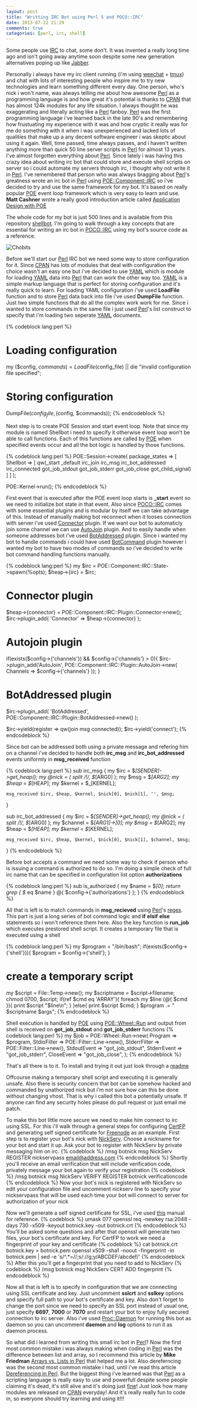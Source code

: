```yaml
---
layout: post
title: "Writting IRC Bot using Perl 5 and POCO::IRC"
date: 2013-07-22 21:29
comments: true
categories: [perl, irc, shell]
---
```


Some people use [IRC](https://en.wikipedia.org/wiki/Internet_Relay_Chat) to chat, some don't. 
It was invented a really long time ago and isn't going away anytime soon despite some new generation alternatives poping up like [Jabber](http://www.jabber.org/). 

Personally i always have my irc client running (i'm using [weechat](http://weechat.org/) + [tmux](http://tmux.sourceforge.net/)) and chat with lots of interesting people
who inspire me to try new technologies and learn something different every day. One person, who's nick i won't name, was always telling me about how awesome [Perl][1] 
as a programming language is and how great it's potential is thanks to [CPAN][4] that has almost 124k modules for any life situation. 
I always thought he was exaggerating and literally acting like a [Perl][1] fanboy. [Perl][1] was the first programming language i've learned back in the late 90's 
and remembering how frustuating my experience with it was and how cryptic it really was for me do something with it when i was unexperienced and lacked lots of qualities that make up a 
any decent software engineer i was skeptic about using it again. 
Well, time passed, time always passes, and i haven't written anything more than quick 50 line server scripts in [Perl][1] for almost 13 years.
I've almost forgotten everything about [Perl][1]. Since lately i was having this crazy idea about writing irc bot that could store and execute shell scripts on server
so i could automate my servers through irc, i thought why not write it in [Perl][1]. I've remembered that person who was always bragging about [Perl][1]'s greatness wrote an irc bot in [Perl][1]
using [POE::Component::IRC][2] so i've decided to try and use the same framework for my bot. It's based on really popular [POE][3] event loop framework which is very easy to learn and use.
**Matt Cashner** wrote a really good introduction article called [Application Design with POE](http://www.perl.com/pub/2004/07/02/poeintro.html)

The whole code for my bot is just 500 lines and is available from this repository [shellbot](https://github.com/troydm/shellbot).
I'm going to walk through a key concepts that are essential for writing an irc bot in [POCO::IRC][2] using my bot's source code as a reference.

![Chobits](http://i.imgur.com/kiqhDBH.jpg)

Before we'll start our [Perl][1] IRC bot we need some way to store configuration for it. Since [CPAN][4] has lots of modules that deal with configuration the choice wasn't an easy one but 
i've decided to use [YAML](https://metacpan.org/module/YAML) which is module for loading [YAML][5] data into [Perl][1] that can work the other way too. [YAML][5] is a simple markup language
that is perfect for storing configuration and it's really quick to learn. For loading YAML configuration i've used **LoadFile** function and to store [Perl][1] data back into file i've used **DumpFile** function.
Just two simple functions that do all the complex work work for me. Since i wanted to store commands in the same file i just used [Perl][1]'s list construct to specify that i'm loading two seperate [YAML][5] documents.

{% codeblock lang:perl %}
# Loading configuration 
my ($config, $commands) = LoadFile($config_file) 
    || die "invalid configuration file specified";

# Storing configuration
DumpFile($config_file, ($config, $commands));
{% endcodeblock %}

Next step is to create POE Session and start event loop. Note that since my module is named Shellbot i need to specify it otherwise event loop won't be able to call functions.
Each of this functions are called by [POE][3] when specified events occur and all the bot logic is handled by those functions.

{% codeblock lang:perl %}
POE::Session->create(
    package_states => [
        Shellbot => [ qw(_start _default irc_join irc_msg irc_bot_addressed irc_connected 
                         got_job_stdout got_job_stderr got_job_close got_child_signal) ]
    ]
);

POE::Kernel->run();
{% endcodeblock %}

First event that is executed after the POE event loop starts is **_start** event so we need to initialize bot
state in that event. Also since [POCO::IRC][2] comes with some essential plugins and is modular by itself we can take advantage of this.
Instead of manually making bot reconnect when it looses connection with server i've used [Connector](https://metacpan.org/module/POE::Component::IRC::Plugin::Connector) plugin.
If we want our bot to automaticly join some channel we can use [AutoJoin](https://metacpan.org/module/POE::Component::IRC::Plugin::AutoJoin) plugin.
And to easily handle when someone addresses bot i've used [BotAddressed](https://metacpan.org/module/POE::Component::IRC::Plugin::BotAddressed) plugin. 
Since i wanted my bot to handle commands i could have used [BotCommand](https://metacpan.org/module/POE::Component::IRC::Plugin::BotCommand) plugin however i wanted my bot 
to have two modes of commands so i've decided to write bot command handling functions manually.

{% codeblock lang:perl %}
my $irc = POE::Component::IRC::State->spawn(%opts);
$heap->{irc} = $irc;

# Connector plugin
$heap->{connector} = POE::Component::IRC::Plugin::Connector->new();
$irc->plugin_add( 'Connector' => $heap->{connector} );

# Autojoin plugin
if(exists($config->{'channels'}) && $config->{'channels'} > 0){
    $irc->plugin_add('AutoJoin', POE::Component::IRC::Plugin::AutoJoin->new(
       Channels => $config->{'channels'}
    ));
}

# BotAddressed plugin
$irc->plugin_add( 'BotAddressed', POE::Component::IRC::Plugin::BotAddressed->new() );

$irc->yield(register => qw(join msg connected));
$irc->yield('connect');
{% endcodeblock %}

Since bot can be addressed both using a private message and refering him on a channel i've decided to handle 
both **irc_msg** and **irc_bot_addressed** events uniformly in **msg_received** function

{% codeblock lang:perl %}
sub irc_msg {
    my $irc = $_[SENDER]->get_heap();
    my @nick = ( split /!/, $_[ARG0] );
    my $msg = $_[ARG2];
    my $heap = $_[HEAP];
    my $kernel = $_[KERNEL];
 
    msg_received $irc, $heap, $kernel, $nick[0], $nick[1], '', $msg;
}

sub irc_bot_addressed {
    my $irc = $_[SENDER]->get_heap();
    my @nick = ( split /!/, $_[ARG0] );
    my $channel = $_[ARG1]->[0];
    my $msg = $_[ARG2];
    my $heap = $_[HEAP];
    my $kernel = $_[KERNEL];
 
    msg_received $irc, $heap, $kernel, $nick[0], $nick[1], $channel, $msg;
}
{% endcodeblock %}

Before bot accepts a command we need some way to check if person who is issuing a command is authorized to do so. I'm doing a simple check of full irc name
that can be specified in configuration list option **authorizations**

{% codeblock lang:perl %}
sub is_authorized {
    my $name = $_[0];
    return grep { $_ eq $name } @{ $config->{'authorizations'} };
}
{% endcodeblock %}

All that is left is to match commands in **msg_recieved** using [Perl][1]'s [regex](http://perldoc.perl.org/perlre.html). This part is just a long series of bot command logic
and **if** **elsif** **else** statements so i won't reference them here. Also the key function is **run_job** which executes prestored shell script. It creates a temporary file that
is executed using a shell

{% codeblock lang:perl %}
my $program = "/bin/bash";
if(exists($config->{'shell'})){
    $program = $config->{'shell'};
}

# create a temporary script
my $script = File::Temp->new();
my $scriptname = $script->filename;
chmod 0700, $script;
if(ref $cmd eq 'ARRAY'){
    foreach my $line (@{ $cmd }){
        print $script "$line\n";
    }
}else{
    print $script $cmd;
}
$program .= " $scriptname $args";
{% endcodeblock %}

Shell execution is handled by [POE][2] using [POE::Wheel::Run](https://metacpan.org/module/POE::Wheel::Run) 
and output from shell is received on **got_job_stdout** and **got_job_stderr** functions
{% codeblock lang:perl %}
my $job = POE::Wheel::Run->new(
    Program      => $program,
    StdioFilter  => POE::Filter::Line->new(),
    StderrFilter => POE::Filter::Line->new(),
    StdoutEvent  => "got_job_stdout",
    StderrEvent  => "got_job_stderr",
    CloseEvent   => "got_job_close",
);
{% endcodeblock %}

That's all there is to it. To install and trying it out just look through a [readme](https://github.com/troydm/shellbot/blob/master/README.md)

Offcourse making a temporary shell script and executing it is generally unsafe. Also there is security concern
that bot can be somehow hacked and commanded by unathorized nick but i'm not sure how can this be done without changing vhost.
That is why i called this bot a potentially unsafe. If anyone can find any security holes please do pull request or just email me patch.

To make this bot little more secure we need to make him connect to irc using SSL. For this i'll walk through a general steps for configuring
[CertFP](https://www.freenode.net/certfp/) and generating self signed certificate for [Freenode](https://www.freenode.net/) as an example.
First step is to register your bot's nick with [NickServ](https://blog.freenode.net/2007/03/nickserv-is-your-friend/). 
Choose a nickname for your bot and start it up. Ask your bot to register with NickServ by private messaging him on irc.
{% codeblock %}
/msg botnick msg NickServ REGISTER nickservpass email@address.com
{% endcodeblock %}
Shortly you'll receive an email verification that will include verification code, privately message your bot again to verify your registration
{% codeblock %}
/msg botnick msg NickServ VERIFY REGISTER botnick verificationcode
{% endcodeblock %}
Now your bot's nick is registered with NickServ so edit your configuration file and uncomment nickserv line to specify your nickservpass that will
be used each time your bot will connect to server for authorization of your nick

Now we'll generate a self signed certificate for SSL, i've used [this](https://www.freenode.net/certfp/makecert.shtml) manual for reference.
{% codeblock %}
umask 077
openssl req -newkey rsa:2048 -days 730 -x509 -keyout botnick.key -out botnick.crt
{% endcodeblock %}
You'll be asked some questions and after that openssl will generate two files, your bot's certificate and key.
For CertFP to work we need a fingerprint of your key and certificate
{% codeblock %}
cat botnick.crt botnick.key > botnick.pem
openssl x509 -sha1 -noout -fingerprint -in botnick.pem | sed -e 's/^.*=//;s/://g;y/ABCDEF/abcdef/' 
{% endcodeblock %}
After this you'll get a fingerprint that you need to add to NickServ
{% codeblock %}
/msg botnick msg NickServ CERT ADD fingerprint
{% endcodeblock %}

Now all that is left is to specify in configuration that we are connecting using SSL certificate and key.
Just uncomment **sslcrt** and **sslkey** options and specify full path to your bot's certificate and key.
Also don't forget to change the port since we need to specify an SSL port instead of usual one, just specify 
**6697**, **7000** or **7070** and restart your bot to enjoy fully secured connection to irc server.
Also i've used [Proc::Daemon](https://metacpan.org/module/DETI/Proc-Daemon-0.14/lib/Proc/Daemon.pod) for running this bot
as daemon so you can uncomment **daemon** and **log** options to run it as daemon process.


So what did i learned from writing this small irc bot in [Perl][1]?
Now the first most common mistake i was always making when coding in [Perl][1] was the difference between list and array, so
I recommend this article by **Mike Friedman** [Arrays vs. Lists in Perl](http://friedo.com/blog/2013/07/arrays-vs-lists-in-perl)
that helped me a lot. Also dereferncing was the second most common mistake i had, until i've read this article 
[Dereferencing in Perl](http://perlmeme.org/howtos/using_perl/dereferencing.html). But the biggest thing i've learned was that [Perl][1]
as a scripting language is really easy to use and powerfull despite some people claiming it's dead, it's still alive and it's doing 
just [fine](http://www.nntp.perl.org/group/perl.perl5.porters/2013/07/msg204905.html)! 
Just look how many modules are released on [CPAN][4] everyday! And it's really really fun to code in, so everyone should try learning and using it!!!



[1]: http://perl.org/ "Perl"
[2]: https://metacpan.org/module/POE::Component::IRC "POCO::IRC"
[3]: https://metacpan.org/module/POE "POE"
[4]: http://cpan.org "CPAN"
[5]: http://yaml.org "YAML"
